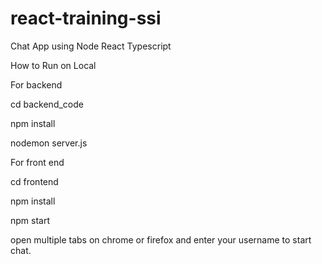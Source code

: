 # react-training-ssi
Chat App using Node React Typescript

How to Run on Local

For backend

cd backend_code

npm install

nodemon server.js


For front end

cd frontend

npm install

npm start

open multiple tabs on chrome or firefox and enter your username to start chat.
